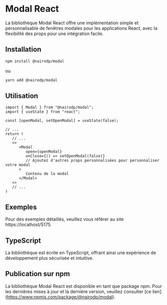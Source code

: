 # Modal React
La bibliothèque Modal React offre une implémentation simple et personnalisable de fenêtres modales pour les applications React, avec la flexibilité des props pour une intégration facile.



## Installation

```bash
npm install @nairodp/modal
```

ou

```bash
yarn add @nairodp/modal
```



## Utilisation

```
import { Modal } from "@nairodp/modal";
import { useState } from "react";

const [openModal, setOpenModal] = useState(false);

// ...
return (
   // ...
   <>
      <Modal
         open={openModal}
         onClose={() => setOpenModal(false)}
         // Ajoutez d'autres props personnalisées pour personnaliser votre modal
      >
         Contenu de la modal
      </Modal>
   <>
   // ...
)
```



## Exemples

Pour des exemples détaillés, veuillez vous référer au site https://localhost/5175.



## TypeScript

La bibliothèque est écrite en TypeScript, offrant ainsi une expérience de développement plus sécurisée et intuitive.



## Publication sur npm

La bibliothèque Modal React est disponible en tant que package npm. Pour les dernières mises à jour et la dernière version, veuillez consulter [ce lien] (https://www.npmjs.com/package/@nairodp/modal).
